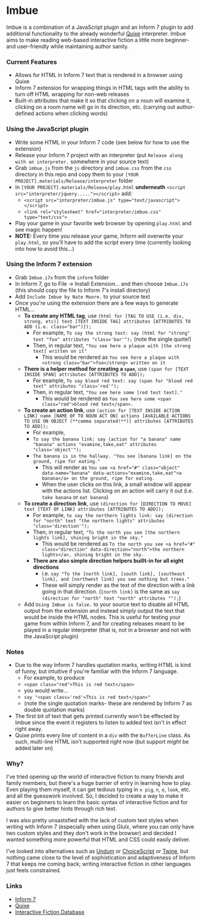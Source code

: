 # Imbue

Imbue is a combination of a JavaScript plugin and an Inform 7 plugin to add additional functionality to the already wonderful [Quixe](https://github.com/erkyrath/quixe/) interpreter. Imbue aims to make reading web-based interactive fiction a little more beginner- and user-friendly while maintaining author sanity.

### Current Features
- Allows for HTML in Inform 7 text that is rendered in a browser using Quixe
- Inform 7 extension for wrapping things in HTML tags with the ability to turn off HTML wrapping for non-web releases
- Built-in attributes that make it so that clicking on a noun will examine it, clicking on a room name will go in its direction, etc. (carrying out author-defined actions when clicking words)

### Using the JavaScript plugin
- Write some HTML in your Inform 7 code (see below for how to use the extension)
- Release your Inform 7 project with an interpreter (put `Release along with an interpreter.` somewhere in your source text)
- Grab `imbue.js` from the `js` directory and `imbue.css` from the `css` directory in this repo and copy them to your `[YOUR PROJECT].materials/Release/interpreter` folder
- In `[YOUR PROJECT].materials/Release/play.html` **underneath** `<script src="interpreter/jquery....."></script>` add:
  - `<script src="interpreter/imbue.js" type="text/javascript"></script>`
  - `<link rel="stylesheet" href="interpreter/imbue.css" type="text/css">`
- Play your game in your favorite web browser by opening `play.html` and see magic happen!
- **NOTE:** Every time you release your game, Inform will overwrite your `play.html`, so you'll have to add the script every time (currently looking into how to avoid this...)

### Using the Inform 7 extension
- Grab `Imbue.i7x` from the `inform` folder
- In Inform 7, go to File -> Install Extension... and then choose `Imbue.i7x` (this should copy the file to Inform 7's install directory)
- Add `Include Imbue by Nate Moore.` to your source text
- Once you're using the extension there are a few ways to generate HTML...
  - **To create any HTML tag**, use `(html for [TAG TO USE (i.e. div, strong, etc)] text [TEXT INSIDE TAG] attributes [ATTRIBUTES TO ADD (i.e. class="bar")]);`
    - For example, `To say the strong text: say (html for "strong" text "foo" attributes "class='bar'");` (note the single quote!)
    - Then, in regular text, `"You see here a plaque with [the strong text] written on it"`
      - This would be rendered as `You see here a plaque with <strong class="bar">foo</strong> written on it`
  - **There is a helper method for creating a `span`**, use `(span for [TEXT INSIDE SPAN] attributes [ATTRIBUTES TO ADD]);`
    - For example, `To say blood red text: say (span for "blood red text" attributes "class='red'");`
    - Then, in regular text, `"You see here some [red test text]."`
      - This would be rendered as `You see here some <span class="red">blood red text</span>.`
  - **To create an action link**, use `(action for [TEXT INSIDE ACTION LINK] name [NAME OF TO NOUN ACT ON] actions [AVAILABLE ACTIONS TO USE ON OBJECT (**comma separated!**)] attributes [ATTRIBUTES TO ADD]);`
    - For example,
    - `To say the banana link: say (action for "a banana" name "banana" actions "examine,take,eat" attributes "class='object'");`
    - `The banana is in the hallway. "You see [banana link] on the ground, ripe for eating."`
      - This will render as `You see <a href="#" class="object" data-name="banana" data-actions="examine,take,eat">a banana</a> on the ground, ripe for eating.`
      - When the user clicks on this link, a small window will appear with the actions list. Clicking on an action will carry it out (i.e. `take banana` or `eat banana`)
  - **To create a direction link**, use `(direction for [DIRECTION TO MOVE] text [TEXT OF LINK] attributes [ATTRIBUTES TO ADD]);`
    - For example, `to say the northern lights link: say (direction for "north" text "the northern lights" attributes "class='direction'");`
    - Then, in regular text, `"To the north you see [the northern lights link], shining bright in the sky."`
      - This would be rendered as `To the north you see <a href="#" class="direction" data-direction="north">the northern lights</a>, shining bright in the sky.`
    - **There are also simple direction helpers buillt-in for all eight directions**
      - i.e. `say "To the [north link], [south link], [southeast link], and [northwest link] you see nothing but trees."`
      - These will simply render as the text of the direction with a link going in that direction. (`[north link]` is the same as `say (direction for "north" text "north" attributes "");`)
  - Add `Using Imbue is false.` to your source text to disable all HTML output from the extension and instead simply output the text that would be inside the HTML nodes. This is useful for testing your game from within Inform 7, and for creating releases meant to be played in a regular interpreter (that is, not in a browser and not with the JavaScript plugin)

### Notes
- Due to the way Inform 7 handles quotation marks, writing HTML is kind of funny, but intuitive if you're familiar with the Inform 7 language.
  - For example, to produce
  - `<span class="red">This is red text</span>`
  - you would write...
  - `say "<span class='red'>This is red text</span>"`
  - (note the single quotation marks- these are rendered by Inform 7 as double quotation marks)
- The first bit of text that gets printed currently won't be effected by Imbue since the event it registers to listen to added text isn't in effect right away.
- Quixe prints every line of content in a `div` with the `BufferLine` class. As such, multi-line HTML isn't supported right now (but support *might* be added later on)

### Why?
I've tried opening up the world of interactive fiction to many friends and family members, but there's a huge barrier of entry in learning how to play. Even playing them myself, it can get tedious typing in `x pig`, `n`, `e`, `look`, etc. and all the guesswork involved. So, I decided to create a way to make it easier on beginners to learn the basic syntax of interactive fiction and for authors to give better hints through rich text.

I was also pretty unsastsfied with the lack of custom text styles when writing with Inform 7 (especially when using Glulx, where you can only have two custom styles and they don't work in the browser) and decided I wanted something more powerful that HTML and CSS could easily deliver.

I've looked into alternatives such as [Undum](http://undum.com/) or [ChoiceScript](https://www.choiceofgames.com/make-your-own-games/choicescript-intro/) or [Twine](https://twinery.org/), but nothing came close to the level of sophistication and adaptiveness of Inform 7 that keeps me coming back; writing interactive fiction in other languages just feels constrained.

### Links
- [Inform 7](http://inform7.com/)
- [Quixe](http://eblong.com/zarf/glulx/quixe/)
- [Interactive Fiction Database](http://ifdb.tads.org/)
